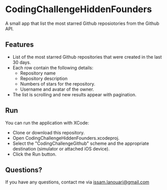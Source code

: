 # CodingChallengeHiddenFounders
A small app that list the most starred Github reposiotories from the Github API.
## Features
- List of the most starred Github repositories that were created in the last 30 days.
- Each row contain the following details:
  - Repository name
  - Repository description
  - Numbers of stars for the repository.
  - Username and avatar of the owner.
- The list is scrolling and new results appear with pagination.
## Run
You can run the application with XCode:
- Clone or download this repository.
- Open CodingChallengeHiddenFounders.xcodeproj.
- Select the "CodingChallengeGithub" scheme and the appropriate destination (simulator or attached iOS device).
- Click the Run button.
## Questions?
If you have any questions, contact me via issam.lanouari@gmail.com
